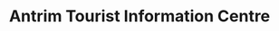 ---
title: "Antrim Tourist Information Centre"
address: "Antrim Tourist Information Centre, The Old Courthouse Market Square, Antrim, Co. Antrim, BT41 4AW"
tel: "+44 (0)28 9442 8331"
county: "Antrim"
category: "Coarse Angling"
type: "Content"
lat: "54.714759826660156"
lng: "-6.2200751304626465"
---